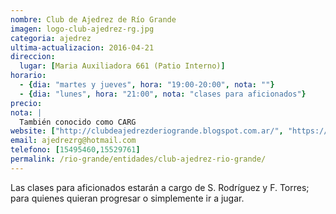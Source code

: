 ```yaml
---
nombre: Club de Ajedrez de Río Grande
imagen: logo-club-ajedrez-rg.jpg
categoria: ajedrez
ultima-actualizacion: 2016-04-21
direccion: 
  lugar: [Maria Auxiliadora 661 (Patio Interno)]
horario: 
  - {dia: "martes y jueves", hora: "19:00-20:00", nota: ""}
  - {dia: "lunes", hora: "21:00", nota: "clases para aficionados"}
precio: 
nota: | 
  También conocido como CARG
website: ["http://clubdeajedrezderiogrande.blogspot.com.ar/", "https://www.facebook.com/pages/CLUB-DE-AJEDREZ-DE-RIO-GRANDE/203932726310191"]
email: ajedrezrg@hotmail.com
telefono: [15495460,15529761]
permalink: /rio-grande/entidades/club-ajedrez-rio-grande/
---
```


Las clases para aficionados estarán a cargo de S. Rodríguez y F. Torres; para quienes quieran progresar o simplemente ir a jugar.